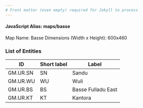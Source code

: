 ```yaml
---
# Front matter (even empty) required for Jekyll to process
---
```


#### JavaScript Alias: maps/basse

Map Name: Basse
Dimensions (Width x Height): 600x460

### List of Entities

ID | Short label | Label
---|---|---|
GM.UR.SN|SN|Sandu
GM.UR.WU|WU|Wuli
GM.UR.BS|BS|Basse Fulladu East
GM.UR.KT|KT|Kantora
